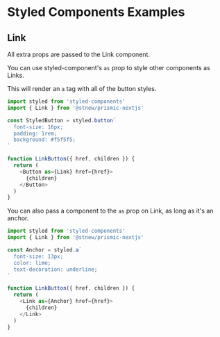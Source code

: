 # Styled Components Examples

## Link

All extra props are passed to the Link component.

You can use styled-component's `as` prop to style other components as Links.

This will render an `a` tag with all of the button styles.

```js
import styled from 'styled-components'
import { Link } from '@stnew/prismic-nextjs'

const StyledButton = styled.button`
  font-size: 16px;
  padding: 1rem;
  background: #f5f5f5;
`

function LinkButton({ href, children }) {
  return (
    <Button as={Link} href={href}>
      {children}
    </Button>
  )
}

```

You can also pass a component to the `as` prop on Link, as long as it's an anchor.

```js
import styled from 'styled-components'
import { Link } from '@stnew/prismic-nextjs'

const Anchor = styled.a`
  font-size: 13px;
  color: lime;
  text-decoration: underline;
`

function LinkButton({ href, children }) {
  return (
    <Link as={Anchor} href={href}>
      {children}
    </Link>
  )
}

```
